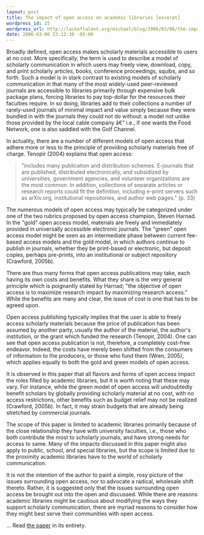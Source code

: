 ```yaml
--- 
layout: post
title: The impact of open access on academic libraries [excerpt]
wordpress_id: 25
wordpress_url: http://lackoftalent.org/michael/blog/2006/03/06/the-impact-of-open-access-on-academic-libraries/
date: 2006-03-06 23:12:38 -05:00
---
```

<p align="left">Broadly defined, open access makes scholarly materials accessible to users at no cost. More specifically, the term is used to describe a model of scholarly communication in which users may freely view, download, copy, and print scholarly articles, books, conference proceedings, squibs, and so forth. Such a model is in stark contrast to existing models of scholarly communication in that many of the most widely-used peer-reviewed journals are accessible to libraries primarily through expensive bulk package plans, forcing libraries to pay top-dollar for the resources their faculties require. In so doing, libraries add to their collections a number of rarely-used journals of minimal impact and value simply because they were bundled in with the journals they could not do without: a model not unlike those provided by the local cable company â€“ i.e., if one wants the Food Network, one is also saddled with the Golf Channel.</p>
<p align="left">In actuality, there are a number of different models of open access that adhere more or less to the principle of providing scholarly materials free of charge. Tenopir (2004) explains that open access:</p>

<blockquote>
<p align="left">"includes many publication and distribution schemes. E-journals that are published, distributed electronically, and subsidized by universities, government agencies, and volunteer organizations are the most common. In addition, collections of separate articles or research reports could fit the definition, including e-print servers such as arXiv.org, institutional repositories, and author web pages." (p. 33)</p>
</blockquote>
<p align="left">The numerous models of open access may typically be categorized under one of the two rubrics proposed by open access champion, Steven Harnad. In the "gold" open access model, materials are freely and immediately provided in universally accessible electronic journals. The "green" open access model might be seen as an intermediate phase between current fee-based access models and the gold model, in which authors continue to publish in journals, whether they be print-based or electronic, but deposit copies, perhaps pre-prints, into an institutional or subject repository (Crawford, 2005b).</p>
<p align="left">There are thus many forms that open access publications may take, each having its own costs and benefits. What they share is the very general principle which is poignantly stated by Harnad; "the objective of open access is to maximize research impact by maximizing research access." While the benefits are many and clear, the issue of cost is one that has to be agreed upon.</p>
<p align="left">Open access publishing typically implies that the user is able to freely access scholarly materials because the price of publication has been assumed by another party, usually the author of the material, the author's institution, or the grant which funded the research (Tenopir, 2004). One can see that open access publication is not, therefore, a completely cost-free endeavor. Indeed, the costs have merely been shifted from the consumers of information to the producers, or those who fund them (Wren, 2005), which applies equally to both the gold and green models of open access.</p>
<p align="left">It is observed in this paper that all flavors and forms of open access impact the roles filled by academic libraries, but it is worth noting that these may vary. For instance, while the green model of open access will undoubtedly benefit scholars by globally providing scholarly material at no cost, with no access restrictions, other benefits such as budget relief may not be realized (Crawford, 2005b). In fact, it may strain budgets that are already being stretched by commercial journals.</p>
<p align="left">The scope of this paper is limited to academic libraries primarily because of the close relationship they have with university faculties, i.e., those who both contribute the most to scholarly journals, and have strong needs for access to same. Many of the impacts discussed in this paper might also apply to public, school, and special libraries, but the scope is limited due to the proximity academic libraries have to the world of scholarly communication.</p>
<p align="left">It is not the intention of the author to paint a simple, rosy picture of the issues surrounding open access, nor to advocate a radical, wholesale shift thereto. Rather, it is suggested only that the issues surrounding open access be brought out into the open and discussed. While there are reasons academic libraries might be cautious about modifying the ways they support scholarly communication, there are myriad reasons to consider how they might best serve their communities with open access.</p>
...  Read <a title="The Impact of open Access on Academic Libraries" href="/michael/papers/532.pdf" target="_blank">the paper</a> in its entirety.
